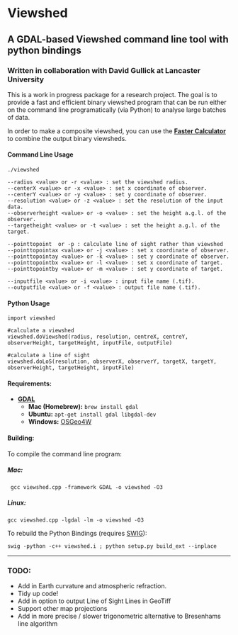 # Viewshed
## A GDAL-based Viewshed command line tool with python bindings

### Written in collaboration with David Gullick at Lancaster University

This is a work in progress package for a research project. The goal is to provide a fast and efficient binary viewshed program that can be run either on the command line programatically (via Python) to analyse large batches of data.

In order to make a composite viewshed, you can use the [**Faster Calculator**](https://github.com/jonnyhuck/FasterCalculator) to combine the output binary viewsheds.

#### Command Line Usage

```
./viewshed

--radius <value> or -r <value> : set the viewshed radius.
--centerX <value> or -x <value> : set x coordinate of observer.
--centerY <value> or -y <value> : set y coordinate of observer.
--resolution <value> or -z <value> : set the resolution of the input data.
--observerheight <value> or -o <value> : set the height a.g.l. of the observer.
--targetheight <value> or -t <value> : set the height a.g.l. of the target.

--pointtopoint  or -p : calculate line of sight rather than viewshed
--pointtopointax <value> or -j <value> : set x coordinate of observer.
--pointtopointay <value> or -k <value> : set y coordinate of observer.
--pointtopointbx <value> or -l <value> : set x coordinate of target.
--pointtopointby <value> or -m <value> : set y coordinate of target.

--inputfile <value> or -i <value> : input file name (.tif).
--outputfile <value> or -f <value> : output file name (.tif).

```


#### Python Usage

```
import viewshed

#calculate a viewshed
viewshed.doViewshed(radius, resolution, centreX, centreY, observerHeight, targetHeight, inputFile, outputFile)

#calculate a line of sight
viewshed.doLoS(resolution, observerX, observerY, targetX, targetY, observerHeight, targetHeight, inputFile)
```

#### Requirements:
* [**GDAL**](http://www.gdal.org/)
	* **Mac (Homebrew):** `brew install gdal`
	* **Ubuntu:** `apt-get install gdal libgdal-dev`
	* **Windows:** [OSGeo4W](https://trac.osgeo.org/osgeo4w)

#### Building:
To compile the command line program:

##### Mac:
```
 gcc viewshed.cpp -framework GDAL -o viewshed -O3
```
##### Linux:
```
gcc viewshed.cpp -lgdal -lm -o viewshed -O3
```

To rebuild the Python Bindings (requires [SWIG](http://swig.org/)):

```
swig -python -c++ viewshed.i ; python setup.py build_ext --inplace
```
---
### TODO:
* Add in Earth curvature and atmospheric refraction.
* Tidy up code!
* Add in option to output Line of Sight Lines in GeoTiff
* Support other map projections
* Add in more precise / slower trigonometric alternative to Bresenhams line algorithm
